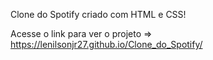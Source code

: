 Clone do Spotify criado com HTML e CSS!

Acesse o link para ver o projeto => https://lenilsonjr27.github.io/Clone_do_Spotify/
